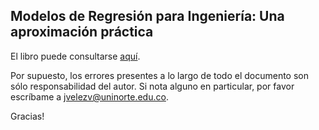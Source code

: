 ## Modelos de Regresión para Ingeniería: Una aproximación práctica


El libro puede consultarse [aquí](https://jivelez.github.io/book-adii/).

Por supuesto, los errores presentes a lo largo de todo el documento son sólo responsabilidad del autor.  Si nota alguno en particular, por favor escríbame a jvelezv@uninorte.edu.co. 

Gracias!
